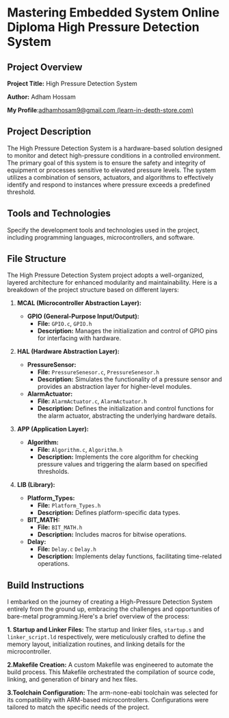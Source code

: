 ﻿# Mastering Embedded System Online Diploma      		 High Pressure Detection System

## Project Overview

**Project Title:** High Pressure Detection System

**Author:**  Adham Hossam

**My Profile**:[adhamhosam9@gmail.com (learn-in-depth-store.com)](https://www.learn-in-depth-store.com/certificate/adhamhosam9%40gmail.com)

## Project Description

The High Pressure Detection System is a hardware-based solution designed to monitor and detect high-pressure conditions in a controlled environment. The primary goal of this system is to ensure the safety and integrity of equipment or processes sensitive to elevated pressure levels. The system utilizes a combination of sensors, actuators, and algorithms to effectively identify and respond to instances where pressure exceeds a predefined threshold.

## Tools and Technologies

Specify the development tools and technologies used in the project, including programming languages, microcontrollers, and software.

## File Structure
The High Pressure Detection System project adopts a well-organized, layered architecture for enhanced modularity and maintainability. Here is a breakdown of the project structure based on different layers:
1.  **MCAL (Microcontroller Abstraction Layer):**
    
    -   **GPIO (General-Purpose Input/Output):**
        -   **File:** `GPIO.c`, `GPIO.h`
        -   **Description:** Manages the initialization and control of GPIO pins for interfacing with hardware.
2.  **HAL (Hardware Abstraction Layer):**
    -   **PressureSensor:**
        -   **File:** `PressureSenesor.c`, `PressureSenesor.h`
        -   **Description:** Simulates the functionality of a pressure sensor and provides an abstraction layer for higher-level modules.
    -   **AlarmActuator:**
        -   **File:** `AlarmActuator.c`, `AlarmActuator.h`
        -   **Description:** Defines the initialization and control functions for the alarm actuator, abstracting the underlying hardware details.
3.  **APP (Application Layer):**
    -   **Algorithm:**
        -   **File:** `Algorithm.c`, `Algorithm.h`
        -   **Description:** Implements the core algorithm for checking pressure values and triggering the alarm based on specified thresholds.
4.  **LIB (Library):**
    -   **Platform_Types:**
        -   **File:** `Platform_Types.h`
        -   **Description:** Defines platform-specific data types.
    -   **BIT_MATH:**
        -   **File:** `BIT_MATH.h`
        -   **Description:** Includes macros for bitwise operations.
    -   **Delay:**
        -   **File:** `Delay.c`	`Delay.h`
        -   **Description:** Implements delay functions, facilitating time-related operations.

## Build Instructions

I embarked on the journey of creating a High-Pressure Detection System entirely from the ground up, embracing the challenges and opportunities of bare-metal programming.Here's a brief overview of the process:

**1. Startup and Linker Files:**
The startup and linker files, `startup.s` and `linker_script.ld` respectively, were meticulously crafted to define the memory layout, initialization routines, and linking details for the microcontroller.

**2.Makefile Creation:**
A custom Makefile was engineered to automate the build process. This Makefile orchestrated the compilation of source code, linking, and generation of binary and hex files.

**3.Toolchain Configuration:**
The arm-none-eabi toolchain was selected for its compatibility with ARM-based microcontrollers. Configurations were tailored to match the specific needs of the project.
